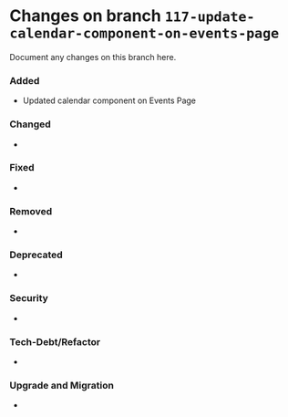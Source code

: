 # Changes on branch `117-update-calendar-component-on-events-page`
Document any changes on this branch here.
### Added
- Updated calendar component on Events Page 

### Changed
- 

### Fixed
- 

### Removed
- 

### Deprecated
- 

### Security
- 

### Tech-Debt/Refactor
- 

### Upgrade and Migration
- 
